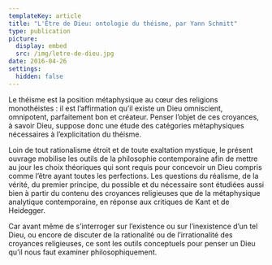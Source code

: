 ```yaml
---
templateKey: article
title: "L'Être de Dieu: ontologie du théisme, par Yann Schmitt"
type: publication
picture:
  display: embed
  src: /img/letre-de-dieu.jpg
date: 2016-04-26
settings:
  hidden: false
---
```

Le théisme est la position métaphysique au cœur des religions monothéistes : il est l’affirmation qu’il existe un Dieu omniscient, omnipotent, parfaitement bon et créateur. Penser l’objet de ces croyances, à savoir Dieu, suppose donc une étude des catégories métaphysiques nécessaires à l’explicitation du théisme.

Loin de tout rationalisme étroit et de toute exaltation mystique, le présent ouvrage mobilise les outils de la philosophie contemporaine afin de mettre au jour les choix théoriques qui sont requis pour concevoir un Dieu compris comme l’être ayant toutes les perfections. Les questions du réalisme, de la vérité, du premier principe, du possible et du nécessaire sont étudiées aussi bien à partir du contenu des croyances religieuses que de la métaphysique analytique contemporaine, en réponse aux critiques de Kant et de Heidegger.

Car avant même de s’interroger sur l’existence ou sur l’inexistence d’un tel Dieu, ou encore de discuter de la rationalité ou de l’irrationalité des croyances religieuses, ce sont les outils conceptuels pour penser un Dieu qu’il nous faut examiner philosophiquement.